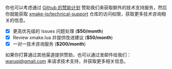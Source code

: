 
你也可以考虑通过 [Github 的赞助计划](https://github.com/sponsors/waruqi) 赞助我们来获取额外的技术支持服务，然后你就能获取 [xmake-io/technical-support](https://github.com/xmake-io/technical-support) 仓库的访问权限，获取更多技术咨询相关的信息。

- [x] 更高优先级的 Issues 问题处理 (**$50/month**)
- [x] Review xmake.lua 并提供改进建议 (**$50/month**)
- [x] 一对一技术咨询服务 (**$200/month**)

如果你打算通过其他渠道提供赞助，也可以通过发邮件给我们：[waruqi@gmail.com](mailto:waruqi@gmail.com) 来请求技术支持，并获取更多相关信息。
